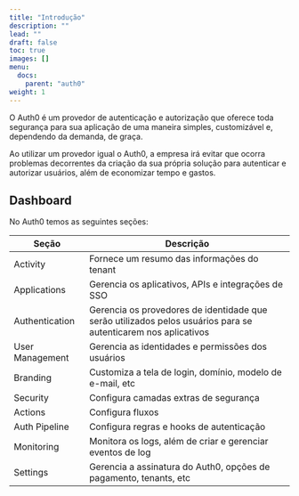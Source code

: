 ```yaml
---
title: "Introdução"
description: ""
lead: ""
draft: false
toc: true
images: []
menu:
  docs:
    parent: "auth0"
weight: 1
---
```


O Auth0 é um provedor de autenticação e autorização que oferece toda segurança para sua aplicação de uma maneira simples, customizável e, dependendo da demanda, de graça.

Ao utilizar um provedor igual o Auth0, a empresa irá evitar que ocorra problemas decorrentes da criação da sua própria solução para autenticar e autorizar usuários, além de economizar tempo e gastos.

## Dashboard

No Auth0 temos as seguintes seções:

| **Seção**       | **Descrição**                                                                                                 |
| --------------- | ------------------------------------------------------------------------------------------------------------- |
| Activity        | Fornece um resumo das informações do tenant                                                                   |
| Applications    | Gerencia os aplicativos, APIs e integrações de SSO                                                            |
| Authentication  | Gerencia os provedores de identidade que serão utilizados pelos usuários para se autenticarem nos aplicativos |
| User Management | Gerencia as identidades e permissões dos usuários                                                             |
| Branding        | Customiza a tela de login, domínio, modelo de e-mail, etc                                                     |
| Security        | Configura camadas extras de segurança                                                                         |
| Actions         | Configura fluxos                                                                                              |
| Auth Pipeline   | Configura regras e hooks de autenticação                                                                      |
| Monitoring      | Monitora os logs, além de criar e gerenciar eventos de log                                                    |
| Settings        | Gerencia a assinatura do Auth0, opções de pagamento, tenants, etc                                             |
